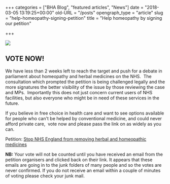 +++
categories = ["BHA Blog", "featured articles", "News"]
date = "2018-03-05 13:19:25+00:00"
old-URL = "/posts"
opengraph_type = "article"
slug = "help-homeopathy-signing-petition"
title = "Help homeopathy by signing our petition"

+++

![](https://res.cloudinary.com/homeopathyuk/v1557403245/bha/sign-the-petition-mail-newsletter.jpg)

## VOTE NOW!

We have less than 2 weeks left to reach the target and push for a debate in parliament about homeopathy and herbal medicines on the NHS.  The consultation which prompted the petition is being challenged legally and the more signatures the better visibility of the issue by those reviewing the case and MPs.  Importantly this does not just concern current users of NHS facilities, but also everyone who might be in need of these services in the future.

If you believe in free choice in health care and want to see options available for people who can't be helped by conventional medicine, and could never afford private care,  vote now and please pass the link on as widely as you can.

Petition: [Stop NHS England from removing herbal and homeopathic medicines](https://petition.parliament.uk/petitions/200154)

**NB:** Your vote will not be counted until you have received an email from the petition organisers and clicked back on their link. It appears that these emails are going in to the junk folders of many people and so the votes are never confirmed. If you do not receive an email within a couple of minutes of voting please check your junk mail.
